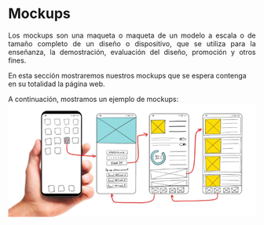# **Mockups**

<p align = "justify">Los mockups son una maqueta o maqueta de un modelo a escala o de tamaño completo de un diseño o dispositivo, que se utiliza para la enseñanza, la demostración, evaluación del diseño, promoción y otros fines.</p>

<p align = "justif">En esta sección mostraremos nuestros mockups que se espera contenga en su totalidad la página web.</p>

A continuación, mostramos un ejemplo de mockups:
![Ejemplo de Mockup](/Images/Ejm_mockup.png)